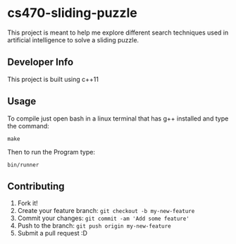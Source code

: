 # cs470-sliding-puzzle
This project is meant to help me explore different search techniques used in artificial intelligence to solve a sliding puzzle.


## Developer Info ##
This project is built using c++11

## Usage

To compile just open bash in a linux terminal that has g++ installed and type the command:

`make`

Then to run the Program type:

`bin/runner`

## Contributing

1. Fork it!
2. Create your feature branch: `git checkout -b my-new-feature`
3. Commit your changes: `git commit -am 'Add some feature'`
4. Push to the branch: `git push origin my-new-feature`
5. Submit a pull request :D
